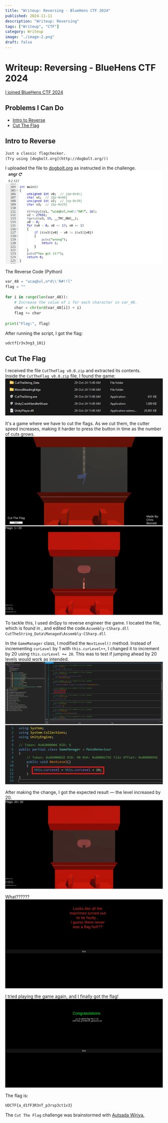 ```yaml
---
title: "Writeup: Reversing - BlueHens CTF 2024"
published: 2024-11-11
description: "Writeup: Reversing"
tags: ["Writeup", "CTF"]
category: Writeup
image: "./image-2.png"
draft: false
---
```


# Writeup: Reversing - BlueHens CTF 2024

[I joined BlueHens CTF 2024](https://krits.xyz/posts/bluehens_ctf_2024/)

## Problems I Can Do
- [Intro to Reverse](#problems-i-can-do)
- [Cut The Flag](#cut-the-flag)

## Intro to Reverse

`Just a classic flagchecker.`\
`(Try using [dogbolt.org](http://dogbolt.org/))`

I uploaded the file to [dogbolt.org](http://dogbolt.org/)  as instructed in the challenge.
![alt text](image.png)

The Reverse Code (Python)

```python
var_48 = "ucaqbvl,n*d\\'R#!!l"
flag = ""

for i in range(len(var_48)):
    # Increase the value of i for each character in var_48.
    char = chr(ord(var_48[i]) + i) 
    flag += char

print("Flag:", flag)
```

After running the script, I got the flag: 
```bash
udctf{r3v3ng3_101}
```

## Cut The Flag

I received the file `CutTheFlag v0.0.zip` and extracted its contents.\
Inside the `CutTheFlag v0.0.zip` file, I found the game:
![alt text](image-1.png)

It's a game where we have to cut the flags. As we cut them, the cutter speed increases, making it harder to press the button in time as the number of cuts grows.
![alt text](image-2.png)
![alt text](image-3.png)

To tackle this, I used dnSpy to reverse engineer the game. I located the file, which is found in , and edited the code.`Assembly-CSharp.dll` `CutTheString_Data\Managed\Assembly-CSharp.dll`

In the `GameManager` class, I modified the `NextLevel()` method. Instead of incrementing `curLevel` by 1 with `this.curLevel++`, I changed it to increment by 20 using `this.curLevel += 20`. This was to test if jumping ahead by 20 levels would work as intended.
![alt text](image-4.png)
![alt text](image-5.png)

After making the change, I got the expected result — the level increased by 20.
![alt text](image-6.png)

What??????
![alt text](image-7.png)

I tried playing the game again, and I finally got the flag!
![alt text](image-8.png)

The flag is:
```bash
UDCTF{a_d1fF3R3nT_p3rsp3ct1v3}
```
The `Cut The Flag` challenge was brainstormed with [Autsada Wiriya.](https://autsaa.top/)